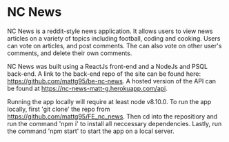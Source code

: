 # NC News

NC News is a reddit-style news application. It allows users to view news articles on a variety of topics including football, coding and cooking. Users can vote on articles, and post comments. The can also vote on other user's comments, and delete their own comments.

NC News was built using a ReactJs front-end and a NodeJs and PSQL back-end. A link to the back-end repo of the site can be found here: https://github.com/mattg95/be-nc-news. A hosted version of the API can be found at https://nc-news-matt-g.herokuapp.com/api.

Running the app locally will require at least node v8.10.0. To run the app locally, first 'git clone' the repo from https://github.com/mattg95/FE_nc_news. Then cd into the repositiory and run the command 'npm i' to install all neccessary dependencies. Lastly, run the command 'npm start' to start the app on a local server.
